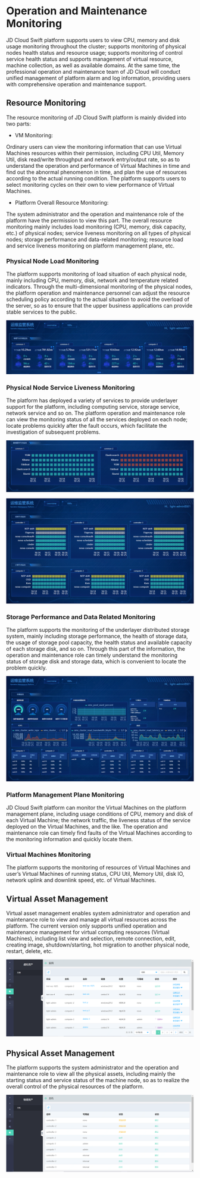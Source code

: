 # Operation and Maintenance Monitoring

JD Cloud Swift platform supports users to view CPU, memory and disk usage monitoring throughout the cluster; supports monitoring of physical nodes health status and resource usage; supports monitoring of control service health status and supports management of virtual resource, machine collection, as well as available domains. At the same time, the professional operation and maintenance team of JD Cloud will conduct unified management of platform alarm and log information, providing users with comprehensive operation and maintenance support.



## Resource Monitoring

The resource monitoring of JD Cloud Swift platform is mainly divided into two parts:

* VM Monitoring:

Ordinary users can view the monitoring information that can use Virtual Machines resources within their permission, including CPU Util, Memory Util, disk read/write throughput and network entry/output rate, so as to understand the operation and performance of Virtual Machines in time and find out the abnormal phenomenon in time, and plan the use of resources according to the actual running condition. The platform supports users to select monitoring cycles on their own to view performance of Virtual Machines.

* Platform Overall Resource Monitoring:

The system administrator and the operation and maintenance role of the platform have the permission to view this part. The overall resource monitoring mainly includes load monitoring (CPU, memory, disk capacity, etc.) of physical nodes; service liveness monitoring on all types of physical nodes; storage performance and data-related monitoring; resource load and service liveness monitoring on platform management plane, etc.



### Physical Node Load Monitoring

The platform supports monitoring of load situation of each physical node, mainly including CPU, memory, disk, network and temperature related indicators. Through the multi-dimensional monitoring of the physical nodes, the platform operation and maintenance personnel can adjust the resource scheduling policy according to the actual situation to avoid the overload of the server, so as to ensure that the upper business applications can provide stable services to the public.

![Operation-Maintenance-And-Monitoring-3](../../../../../image/JD-Cloud-Swift-HCI-Edition/Operation-Maintenance-And-Monitoring-3.png)

### Physical Node Service Liveness Monitoring

The platform has deployed a variety of services to provide underlayer support for the platform, including computing service, storage service, network service and so on. The platform operation and maintenance role can view the monitoring status of all the services deployed on each node; locate problems quickly after the fault occurs, which facilitate the investigation of subsequent problems.

![Operation-Maintenance-And-Monitoring-4](../../../../../image/JD-Cloud-Swift-HCI-Edition/Operation-Maintenance-And-Monitoring-4.png)

![Operation-Maintenance-And-Monitoring-5](../../../../../image/JD-Cloud-Swift-HCI-Edition/Operation-Maintenance-And-Monitoring-5.png)

### Storage Performance and Data Related Monitoring

The platform supports the monitoring of the underlayer distributed storage system, mainly including storage performance, the health of storage data, the usage of storage pool capacity, the health status and available capacity of each storage disk, and so on. Through this part of the information, the operation and maintenance role can timely understand the monitoring status of storage disk and storage data, which is convenient to locate the problem quickly.

![Operation-Maintenance-And-Monitoring-6](../../../../../image/JD-Cloud-Swift-HCI-Edition/Operation-Maintenance-And-Monitoring-6.png)

### Platform Management Plane Monitoring

JD Cloud Swift platform can monitor the Virtual Machines on the platform management plane, including usage conditions of CPU, memory and disk of each Virtual Machine; the network traffic, the liveness status of the service deployed on the Virtual Machines, and the like. The operation and maintenance role can timely find faults of the Virtual Machines according to the monitoring information and quickly locate them.

### Virtual Machines Monitoring

The platform supports the monitoring of resources of Virtual Machines and user’s Virtual Machines of running status, CPU Util, Memory Util, disk IO, network uplink and downlink speed, etc. of Virtual Machines.



## Virtual Asset Management

Virtual asset management enables system administrator and operation and maintenance role to view and manage all virtual resources across the platform. The current version only supports unified operation and maintenance management for virtual computing resources (Virtual Machines), including list view and selection, remote connection, edit, creating image, shutdown/starting, hot migration to another physical node, restart, delete, etc.

![Operation-Maintenance-And-Monitoring-1](../../../../../image/JD-Cloud-Swift-HCI-Edition/Operation-Maintenance-And-Monitoring-1.png)



## Physical Asset Management

The platform supports the system administrator and the operation and maintenance role to view all the physical assets, including mainly the starting status and service status of the machine node, so as to realize the overall control of the physical resources of the platform.

![Operation-Maintenance-And-Monitoring-2](../../../../../image/JD-Cloud-Swift-HCI-Edition/Operation-Maintenance-And-Monitoring-2.png)